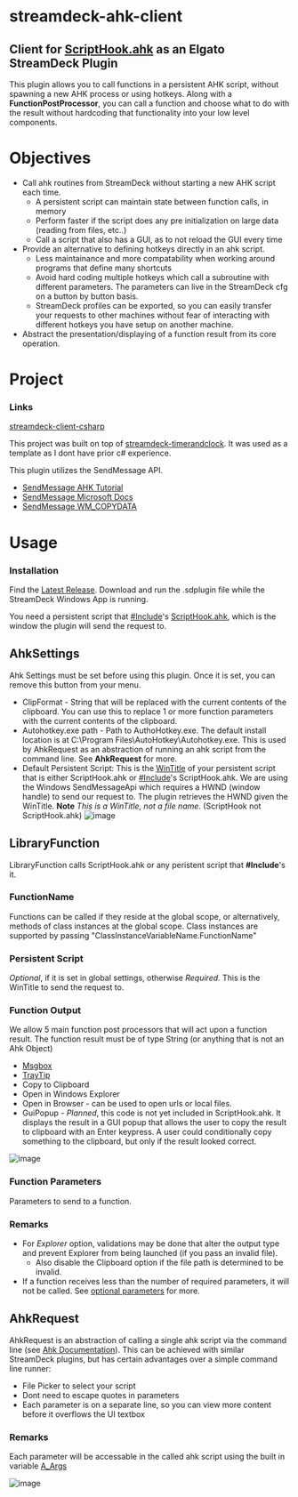 # streamdeck-ahk-client
## Client for [ScriptHook.ahk](/../../../../SheriffBuzz/ScriptHook.ahk) as an Elgato StreamDeck Plugin

This plugin allows you to call functions in a persistent AHK script, without spawning a new AHK process or using hotkeys. Along with a **FunctionPostProcessor**, you can call a function and choose what to do with the result without hardcoding that functionality into your low level components.

# Objectives
  * Call ahk routines from StreamDeck without starting a new AHK script each time.
    - A persistent script can maintain state between function calls, in memory
    - Perform faster if the script does any pre initialization on large data (reading from files, etc..)
    - Call a script that also has a GUI, as to not reload the GUI every time
  * Provide an alternative to defining hotkeys directly in an ahk script.
    - Less maintainance and more compatability when working around programs that define many shortcuts
    - Avoid hard coding multiple hotkeys which call a subroutine with different parameters. The parameters can live in the StreamDeck cfg on a button by button basis.
    - StreamDeck profiles can be exported, so you can easily transfer your requests to other machines without fear of interacting with different hotkeys you have setup on another machine.
  * Abstract the presentation/displaying of a function result from its core operation.
    

# Project
### Links
[streamdeck-client-csharp](https://github.com/TyrenDe/streamdeck-client-csharp)

This project was built on top of [streamdeck-timerandclock](https://github.com/TyrenDe/streamdeck-timerandclock). It was used as a template as I dont have prior c# experience.

This plugin utilizes the SendMessage API.
  * [SendMessage AHK Tutorial](https://www.autohotkey.com/docs/misc/SendMessage.htm)
  * [SendMessage Microsoft Docs](https://docs.microsoft.com/en-us/windows/win32/api/winuser/nf-winuser-sendmessage)
  * [SendMessage WM_COPYDATA](https://docs.microsoft.com/en-us/windows/win32/dataxchg/wm-copydata)

# Usage
### Installation
Find the [Latest Release](../../releases/latest). Download and run the .sdplugin file while the StreamDeck Windows App is running.

You need a persistent script that [#Include](https://www.autohotkey.com/docs/commands/_Include.htm)'s [ScriptHook.ahk](https://github.com/SheriffBuzz/ScriptHook.ahk), which is the window the plugin will send the request to.

## AhkSettings
Ahk Settings must be set before using this plugin. Once it is set, you can remove this button from your menu.
  * ClipFormat - String that will be replaced with the current contents of the clipboard. You can use this to replace 1 or more function parameters with the current contents of the clipboard.
  * Autohotkey.exe path - Path to AuthoHotkey.exe. The default install location is at C:\Program Files\AutoHotkey\Autohotkey.exe. This is used by AhkRequest as an abstraction of running an ahk script from the command line. See **AhkRequest** for more.
  * Default Persistent Script: This is the [WinTitle](https://www.autohotkey.com/docs/misc/WinTitle.htm) of your persistent script that is either ScriptHook.ahk or [#Include](https://www.autohotkey.com/docs/commands/_Include.htm)'s ScriptHook.ahk. We are using the Windows SendMessageApi which requires a HWND (window handle) to send our request to. The plugin retrieves the HWND given the WinTitle. **Note** *This is a WinTitle, not a file name*. (ScriptHook not ScriptHook.ahk)
![image](https://user-images.githubusercontent.com/83767022/177401319-67b2c113-f34e-4282-b119-0558c23c9fa7.png)

## LibraryFunction
LibraryFunction calls ScriptHook.ahk or any peristent script that **#Include**'s it. 

### FunctionName
Functions can be called if they reside at the global scope, or alternatively, methods of class instances at the global scope. Class instances are supported by passing "ClassInstanceVariableName.FunctionName"

### Persistent Script
*Optional*, if it is set in global settings, otherwise *Required*. This is the WinTitle to send the request to.

### Function Output
We allow 5 main function post processors that will act upon a function result. The function result must be of type String (or anything that is not an Ahk Object)
  * [Msgbox](https://www.autohotkey.com/docs/commands/MsgBox.htm)
  * [TrayTip](https://www.autohotkey.com/docs/commands/TrayTip.htm)
  * Copy to Clipboard
  * Open in Windows Explorer
  * Open in Browser - can be used to open urls or local files.
  * GuiPopup - *Planned*, this code is not yet included in ScriptHook.ahk. It displays the result in a GUI popup that allows the user to copy the result to clipboard with an Enter keypress. A user could conditionally copy something to the clipboard, but only if the result looked correct.
  
![image](https://user-images.githubusercontent.com/83767022/177404483-8dbd52c7-8935-4bf7-ae85-e21cfd2aab12.png)

### Function Parameters
Parameters to send to a function.

### Remarks
  * For *Explorer* option, validations may be done that alter the output type and prevent Explorer from being launched (if you pass an invalid file).
    * Also disable the Clipboard option if the file path is determined to be invalid.
  * If a function receives less than the number of required parameters, it will not be called. See [optional parameters](https://www.autohotkey.com/docs/Functions.htm#optional) for more.

## AhkRequest
AhkRequest is an abstraction of calling a single ahk script via the command line (see [Ahk Documentation](https://www.autohotkey.com/docs/Scripts.htm#cmd)). This can be achieved with similar StreamDeck plugins, but has certain advantages over a simple command line runner:
  * File Picker to select your script
  * Dont need to escape quotes in parameters
  * Each parameter is on a separate line, so you can view more content before it overflows the UI textbox
  
### Remarks
Each parameter will be accessable in the called ahk script using the built in variable [A_Args](https://www.autohotkey.com/docs/Scripts.htm#cmd)

![image](https://user-images.githubusercontent.com/83767022/177403412-00461913-710b-4bbc-bf31-86c701ede9c5.png)



